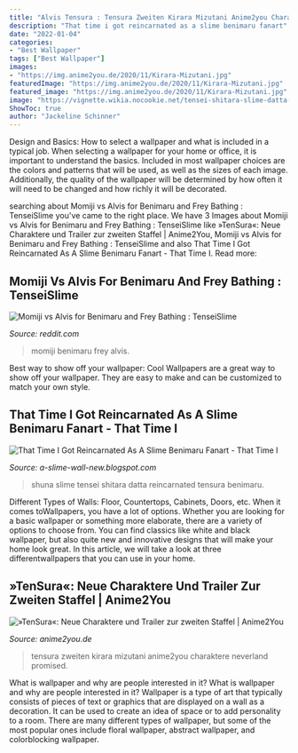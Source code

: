 ```yaml
---
title: "Alvis Tensura : Tensura Zweiten Kirara Mizutani Anime2you Charaktere Neverland Promised"
description: "That time i got reincarnated as a slime benimaru fanart"
date: "2022-01-04"
categories:
- "Best Wallpaper"
tags: ["Best Wallpaper"]
images:
- "https://img.anime2you.de/2020/11/Kirara-Mizutani.jpg"
featuredImage: "https://img.anime2you.de/2020/11/Kirara-Mizutani.jpg"
featured_image: "https://img.anime2you.de/2020/11/Kirara-Mizutani.jpg"
image: "https://vignette.wikia.nocookie.net/tensei-shitara-slime-datta-ken/images/f/f0/Shuna_Mitz_Vah.jpg/revision/latest?cb=20190708073248"
ShowToc: true
author: "Jackeline Schinner"
---
```



Design and Basics: How to select a wallpaper and what is included in a typical job.
When selecting a wallpaper for your home or office, it is important to understand the basics. Included in most wallpaper choices are the colors and patterns that will be used, as well as the sizes of each image. Additionally, the quality of the wallpaper will be determined by how often it will need to be changed and how richly it will be decorated.

	

		
searching about Momiji vs Alvis for Benimaru and Frey Bathing : TenseiSlime you've came to the right place. We have 3 Images about Momiji vs Alvis for Benimaru and Frey Bathing : TenseiSlime like »TenSura«: Neue Charaktere und Trailer zur zweiten Staffel | Anime2You, Momiji vs Alvis for Benimaru and Frey Bathing : TenseiSlime and also That Time I Got Reincarnated As A Slime Benimaru Fanart - That Time I. Read more:
		
    
## Momiji Vs Alvis For Benimaru And Frey Bathing : TenseiSlime

<img loading=lazy src="https://i.redd.it/8ttrr3ivyq831.jpg" onerror="this.onerror=null;this.src='https://tse3.mm.bing.net/th?id=OIP.nyFV14ZJ3G6VmRKXku7e6QHaJx&amp;pid=15.1';" alt="Momiji vs Alvis for Benimaru and Frey Bathing : TenseiSlime">

_Source: reddit.com_

>momiji benimaru frey alvis. 

	

Best way to show off your wallpaper:
Cool Wallpapers are a great way to show off your wallpaper. They are easy to make and can be customized to match your own style.

    
## That Time I Got Reincarnated As A Slime Benimaru Fanart - That Time I

<img loading=lazy src="https://vignette.wikia.nocookie.net/tensei-shitara-slime-datta-ken/images/f/f0/Shuna_Mitz_Vah.jpg/revision/latest?cb=20190708073248" onerror="this.onerror=null;this.src='https://tse2.mm.bing.net/th?id=OIP.OipgLZH7imMMUx1heIA6qwAAAA&amp;pid=15.1';" alt="That Time I Got Reincarnated As A Slime Benimaru Fanart - That Time I">

_Source: a-slime-wall-new.blogspot.com_

>shuna slime tensei shitara datta reincarnated tensura benimaru. 

	

Different Types of Walls: Floor, Countertops, Cabinets, Doors, etc.
When it comes toWallpapers, you have a lot of options. Whether you are looking for a basic wallpaper or something more elaborate, there are a variety of options to choose from. You can find classics like white and black wallpaper, but also quite new and innovative designs that will make your home look great. In this article, we will take a look at three differentwallpapers that you can use in your home.

    
## »TenSura«: Neue Charaktere Und Trailer Zur Zweiten Staffel | Anime2You

<img loading=lazy src="https://img.anime2you.de/2020/11/Kirara-Mizutani.jpg" onerror="this.onerror=null;this.src='https://tse2.mm.bing.net/th?id=OIP.vymyyCX2MB-HbhupD7fmRAHaMu&amp;pid=15.1';" alt="»TenSura«: Neue Charaktere und Trailer zur zweiten Staffel | Anime2You">

_Source: anime2you.de_

>tensura zweiten kirara mizutani anime2you charaktere neverland promised. 

	

What is wallpaper and why are people interested in it?
What is wallpaper and why are people interested in it?
Wallpaper is a type of art that typically consists of pieces of text or graphics that are displayed on a wall as a decoration. It can be used to create an idea of space or to add personality to a room. There are many different types of wallpaper, but some of the most popular ones include floral wallpaper, abstract wallpaper, and colorblocking wallpaper.

